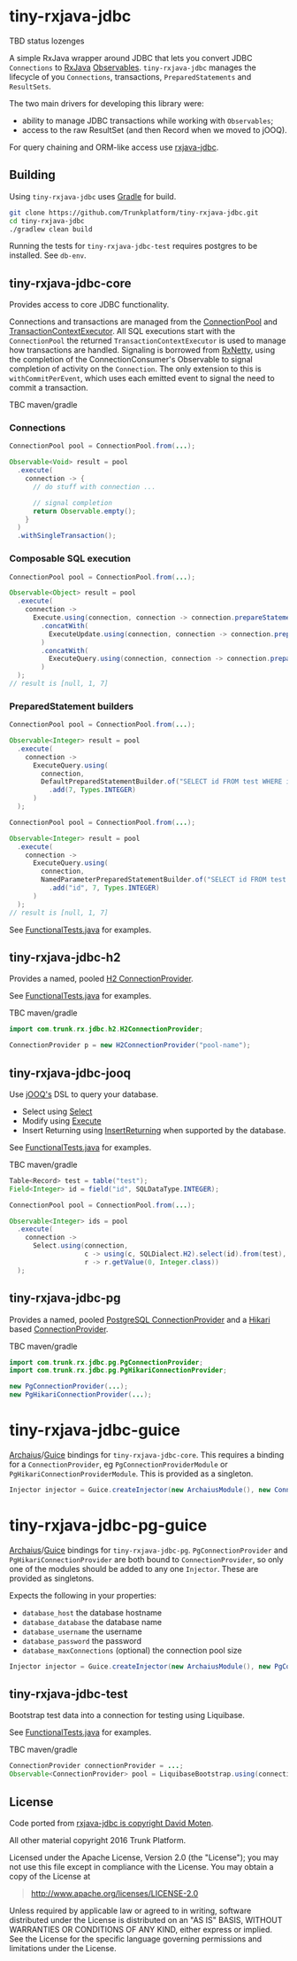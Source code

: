 # tiny-rxjava-jdbc

TBD status lozenges

A simple RxJava wrapper around JDBC that lets you convert JDBC `Connections` to
[RxJava](https://github.com/ReactiveX/RxJava)
[Observables](https://github.com/ReactiveX/RxJava/wiki/Observable).
`tiny-rxjava-jdbc` manages the lifecycle of you `Connections`, transactions, `PreparedStatements` and `ResultSets`.

The two main drivers for developing this library were:
* ability to manage JDBC transactions while working with `Observables`;
* access to the raw ResultSet (and then Record when we moved to jOOQ).

For query chaining and ORM-like access use [rxjava-jdbc](https://github.com/davidmoten/rxjava-jdbc).


## Building

Using `tiny-rxjava-jdbc` uses [Gradle](http://gradle.org/) for build.

```bash
git clone https://github.com/Trunkplatform/tiny-rxjava-jdbc.git
cd tiny-rxjava-jdbc
./gradlew clean build
```

Running the tests for `tiny-rxjava-jdbc-test` requires postgres to be installed.
See `db-env`.

## tiny-rxjava-jdbc-core

Provides access to core JDBC functionality.

Connections and transactions are managed from the
[ConnectionPool](https://github.com/Trunkplatform/tiny-rxjava-jdbc/blob/master/tiny-rxjava-jdbc-core/src/main/java/com/trunk/rx/jdbc/ConnectionPool.java) and
[TransactionContextExecutor](https://github.com/Trunkplatform/tiny-rxjava-jdbc/blob/master/tiny-rxjava-jdbc-core/src/main/java/com/trunk/rx/jdbc/TransactionContextExecutor.java).
All SQL executions start with the `ConnectionPool` the returned `TransactionContextExecutor` is used to manage how
transactions are handled. Signaling is borrowed from [RxNetty](https://github.com/ReactiveX/RxNetty),
using the completion of the ConnectionConsumer's Observable to signal completion of activity on the
`Connection`. The only extension to this is `withCommitPerEvent`, which uses each emitted event to
 signal the need to commit a transaction.


TBC maven/gradle

### Connections

```java
ConnectionPool pool = ConnectionPool.from(...);

Observable<Void> result = pool
  .execute(
    connection -> {
      // do stuff with connection ...

      // signal completion
      return Observable.empty();
    }
  )
  .withSingleTransaction();
```

### Composable SQL execution

```java
ConnectionPool pool = ConnectionPool.from(...);

Observable<Object> result = pool
  .execute(
    connection ->
      Execute.using(connection, connection -> connection.prepareStatement("CREATE TABLE test (id INT);"))
        .concatWith(
          ExecuteUpdate.using(connection, connection -> connection.prepareStatement("INSERT INTO test VALUES (7);"))
        )
        .concatWith(
          ExecuteQuery.using(connection, connection -> connection.prepareStatement("SELECT id FROM test;"))
        )
  );
// result is [null, 1, 7]
```

### PreparedStatement builders

```java
ConnectionPool pool = ConnectionPool.from(...);

Observable<Integer> result = pool
  .execute(
    connection ->
      ExecuteQuery.using(
        connection,
        DefaultPreparedStatementBuilder.of("SELECT id FROM test WHERE id = ?;")
          .add(7, Types.INTEGER)
      )
  );
```

```java
ConnectionPool pool = ConnectionPool.from(...);

Observable<Integer> result = pool
  .execute(
    connection ->
      ExecuteQuery.using(
        connection,
        NamedParameterPreparedStatementBuilder.of("SELECT id FROM test WHERE id = :id;")
          .add("id", 7, Types.INTEGER)
      )
  );
// result is [null, 1, 7]
```


See [FunctionalTests.java](https://github.com/Trunkplatform/tiny-rxjava-jdbc/blob/master/tiny-rxjava-jdbc-test/src/test/java/com/trunk/rx/jdbc/FunctionalTests.java)
for examples.

## tiny-rxjava-jdbc-h2

Provides a named, pooled [H2 ConnectionProvider](https://github.com/Trunkplatform/tiny-rxjava-jdbc/blob/master/tiny-rxjava-jdbc-h2/src/main/java/com/trunk/rx/jdbc/h2/H2ConnectionProvider.java).

See [FunctionalTests.java](https://github.com/Trunkplatform/tiny-rxjava-jdbc/blob/master/tiny-rxjava-jdbc-test/src/test/java/com/trunk/rx/jdbc/FunctionalTests.java)
for examples.

TBC maven/gradle

```java
import com.trunk.rx.jdbc.h2.H2ConnectionProvider;

ConnectionProvider p = new H2ConnectionProvider("pool-name");
```

## tiny-rxjava-jdbc-jooq

Use [jOOQ's](http://www.jooq.org/) DSL to query your database.

* Select using [Select](https://github.com/Trunkplatform/tiny-rxjava-jdbc/blob/master/tiny-rxjava-jdbc-jooq/src/main/java/com/trunk/rx/jdbc/jooq/sql/Select.java)
* Modify using [Execute](https://github.com/Trunkplatform/tiny-rxjava-jdbc/blob/master/tiny-rxjava-jdbc-jooq/src/main/java/com/trunk/rx/jdbc/jooq/sql/Execute.java)
* Insert Returning using [InsertReturning](https://github.com/Trunkplatform/tiny-rxjava-jdbc/blob/master/tiny-rxjava-jdbc-jooq/src/main/java/com/trunk/rx/jdbc/jooq/sql/InsertReturning.java)
  when supported by the database. 

See [FunctionalTests.java](https://github.com/Trunkplatform/tiny-rxjava-jdbc/blob/master/tiny-rxjava-jdbc-test/src/test/java/com/trunk/rx/jdbc/FunctionalTests.java)
for examples.

TBC maven/gradle

```java
Table<Record> test = table("test");
Field<Integer> id = field("id", SQLDataType.INTEGER);

ConnectionPool pool = ConnectionPool.from(...);

Observable<Integer> ids = pool
  .execute(
    connection ->
      Select.using(connection,
                   c -> using(c, SQLDialect.H2).select(id).from(test),
                   r -> r.getValue(0, Integer.class))
  );
```


## tiny-rxjava-jdbc-pg

Provides a named, pooled [PostgreSQL ConnectionProvider](https://github.com/Trunkplatform/tiny-rxjava-jdbc/blob/master/tiny-rxjava-jdbc-pg/src/main/java/com/trunk/rx/jdbc/pg/PgConnectionProvider.java) 
and a [Hikari](https://github.com/brettwooldridge/HikariCP) based
[ConnectionProvider](https://github.com/Trunkplatform/tiny-rxjava-jdbc/blob/master/tiny-rxjava-jdbc-pg/src/main/java/com/trunk/rx/jdbc/pg/PgConnectionProvider.java).

TBC maven/gradle

```java
import com.trunk.rx.jdbc.pg.PgConnectionProvider;
import com.trunk.rx.jdbc.pg.PgHikariConnectionProvider;

new PgConnectionProvider(...);
new PgHikariConnectionProvider(...);
```

# tiny-rxjava-jdbc-guice

[Archaius](https://github.com/Netflix/archaius)/[Guice](https://github.com/google/guice)
bindings for `tiny-rxjava-jdbc-core`. This requires a binding for a `ConnectionProvider`,
eg `PgConnectionProviderModule` or `PgHikariConnectionProviderModule`.
This is provided as a singleton.

```java
Injector injector = Guice.createInjector(new ArchaiusModule(), new ConnectionPoolModule(), new PgConnectionProviderModule());
```

# tiny-rxjava-jdbc-pg-guice

[Archaius](https://github.com/Netflix/archaius)/[Guice](https://github.com/google/guice)
bindings for `tiny-rxjava-jdbc-pg`. `PgConnectionProvider` and `PgHikariConnectionProvider` are both 
bound to `ConnectionProvider`, so only one of the modules should be added to any
one `Injector`. These are provided as singletons.

Expects the following in your properties:
* `database_host` the database hostname
* `database_database` the database name
* `database_username` the username 
* `database_password` the password
* `database_maxConnections` (optional) the connection pool size

```java
Injector injector = Guice.createInjector(new ArchaiusModule(), new PgConnectionProviderModule());
```

## tiny-rxjava-jdbc-test

Bootstrap test data into a connection for testing using Liquibase.

See [FunctionalTests.java](https://github.com/Trunkplatform/tiny-rxjava-jdbc/blob/master/tiny-rxjava-jdbc-test/src/test/java/com/trunk/rx/jdbc/FunctionalTests.java)
for examples.

TBC maven/gradle

```java
ConnectionProvider connectionProvider = ...;
Observable<ConnectionProvider> pool = LiquibaseBootstrap.using(connectionProvider, "test/sample_update.xml");
```

## License

Code ported from [rxjava-jdbc is copyright David Moten](https://github.com/davidmoten/rxjava-jdbc/).

All other material copyright 2016 Trunk Platform.

Licensed under the Apache License, Version 2.0 (the "License"); you may not use this file except in compliance with the License. You may obtain a copy of the License at

> http://www.apache.org/licenses/LICENSE-2.0

Unless required by applicable law or agreed to in writing, software distributed under the License is distributed on an "AS IS" BASIS, WITHOUT WARRANTIES OR CONDITIONS OF ANY KIND, either express or implied. See the License for the specific language governing permissions and limitations under the License.
